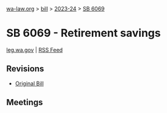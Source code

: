 [wa-law.org](/) > [bill](/bill/) > [2023-24](/bill/2023-24/) > [SB 6069](/bill/2023-24/sb/6069/)

# SB 6069 - Retirement savings
[leg.wa.gov](https://app.leg.wa.gov/billsummary?BillNumber=6069&Year=2023&Initiative=false) | [RSS Feed](./rss.xml)

## Revisions
* [Original Bill](1/)

## Meetings